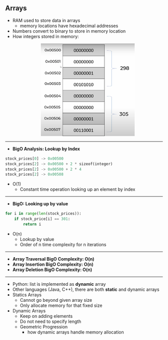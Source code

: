 ## Arrays
- RAM used to store data in arrays
    - memory locations have hexadecimal addresses
- Numbers convert to binary to store in memory location
- How integers stored in memory: <p align="center"><img src="memoryLocation.png" width="300"></p>
---
- **BigO Analysis: Lookup by Index**
```python
stock_prices[0] -> 0x00500
stock_prices[2] -> 0x00500 + 2 * sizeof(integer)
stock_prices[2] -> 0x00500 + 2 * 4
stock_prices[2] -> 0x00508
```
- O(1)
    - Constant time operation looking up an element by index
---
- **BigO: Looking up by value**
```python
for i in range(len(stock_prices)):
    if stock_price[i] == 301:
        return i
```
- O(n)
    - Lookup by value
    - Order of n time complexity for n iterations
---
- **Array Traversal BigO Complexity: O(n)**
- **Array Insertion BigO Complexity: O(n)**
- **Array Deletion BigO Complexity: O(n)**
---
- Python: list is implemented as **dynamic** array
- Other languages (Java, C++), there are both **static** and dynamic arrays
- Statics Arrays
    - Cannot go beyond given array size
    - Only allocate memory for that fixed size
- Dynamic Arrays
    - Keep on adding elements
    - Do not need to specify length
    - Geometric Progression
        - how dynamic arrays handle memory allocation

